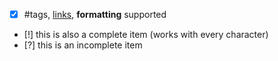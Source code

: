- [x] #tags, [links](), **formatting** supported
- [!] this is also a complete item (works with every character)
- [?] this is an incomplete item